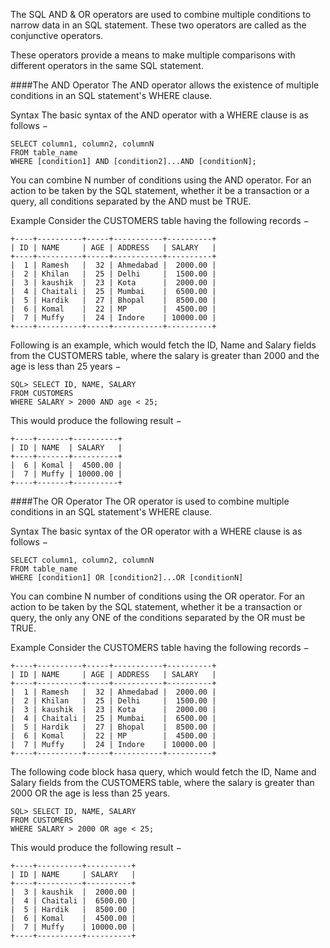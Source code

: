 The SQL AND & OR operators are used to combine multiple conditions to narrow data in an SQL statement. These two operators are called as the conjunctive operators.

These operators provide a means to make multiple comparisons with different operators in the same SQL statement.

####The AND Operator
The AND operator allows the existence of multiple conditions in an SQL statement's WHERE clause.

Syntax
The basic syntax of the AND operator with a WHERE clause is as follows −

    SELECT column1, column2, columnN 
    FROM table_name
    WHERE [condition1] AND [condition2]...AND [conditionN];
You can combine N number of conditions using the AND operator. For an action to be taken by the SQL statement, whether it be a transaction or a query, all conditions separated by the AND must be TRUE.

Example
Consider the CUSTOMERS table having the following records −

    +----+----------+-----+-----------+----------+
    | ID | NAME     | AGE | ADDRESS   | SALARY   |
    +----+----------+-----+-----------+----------+
    |  1 | Ramesh   |  32 | Ahmedabad |  2000.00 |
    |  2 | Khilan   |  25 | Delhi     |  1500.00 |
    |  3 | kaushik  |  23 | Kota      |  2000.00 |
    |  4 | Chaitali |  25 | Mumbai    |  6500.00 |
    |  5 | Hardik   |  27 | Bhopal    |  8500.00 |
    |  6 | Komal    |  22 | MP        |  4500.00 |
    |  7 | Muffy    |  24 | Indore    | 10000.00 |
    +----+----------+-----+-----------+----------+
Following is an example, which would fetch the ID, Name and Salary fields from the CUSTOMERS table, where the salary is greater than 2000 and the age is less than 25 years −

    SQL> SELECT ID, NAME, SALARY 
    FROM CUSTOMERS
    WHERE SALARY > 2000 AND age < 25;
This would produce the following result −

    +----+-------+----------+
    | ID | NAME  | SALARY   |
    +----+-------+----------+
    |  6 | Komal |  4500.00 |
    |  7 | Muffy | 10000.00 |
    +----+-------+----------+
####The OR Operator
The OR operator is used to combine multiple conditions in an SQL statement's WHERE clause.

Syntax
The basic syntax of the OR operator with a WHERE clause is as follows −

    SELECT column1, column2, columnN 
    FROM table_name
    WHERE [condition1] OR [condition2]...OR [conditionN]
You can combine N number of conditions using the OR operator. For an action to be taken by the SQL statement, whether it be a transaction or query, the only any ONE of the conditions separated by the OR must be TRUE.

Example
Consider the CUSTOMERS table having the following records −

    +----+----------+-----+-----------+----------+
    | ID | NAME     | AGE | ADDRESS   | SALARY   |
    +----+----------+-----+-----------+----------+
    |  1 | Ramesh   |  32 | Ahmedabad |  2000.00 |
    |  2 | Khilan   |  25 | Delhi     |  1500.00 |
    |  3 | kaushik  |  23 | Kota      |  2000.00 |
    |  4 | Chaitali |  25 | Mumbai    |  6500.00 |
    |  5 | Hardik   |  27 | Bhopal    |  8500.00 |
    |  6 | Komal    |  22 | MP        |  4500.00 |
    |  7 | Muffy    |  24 | Indore    | 10000.00 |
    +----+----------+-----+-----------+----------+
The following code block hasa query, which would fetch the ID, Name and Salary fields from the CUSTOMERS table, where the salary is greater than 2000 OR the age is less than 25 years.

    SQL> SELECT ID, NAME, SALARY 
    FROM CUSTOMERS
    WHERE SALARY > 2000 OR age < 25;
This would produce the following result −

    +----+----------+----------+
    | ID | NAME     | SALARY   |
    +----+----------+----------+
    |  3 | kaushik  |  2000.00 |
    |  4 | Chaitali |  6500.00 |
    |  5 | Hardik   |  8500.00 |
    |  6 | Komal    |  4500.00 |
    |  7 | Muffy    | 10000.00 |
    +----+----------+----------+
